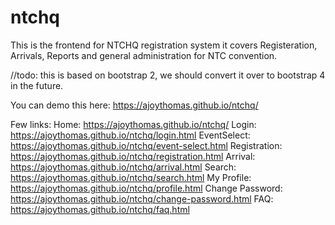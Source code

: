 # ntchq
This is the frontend for NTCHQ registration system
it covers Registeration, Arrivals, Reports and general administration for NTC convention. 

//todo: this is based on bootstrap 2, we should convert it over to bootstrap 4 in the future. 

You can demo this here: 
https://ajoythomas.github.io/ntchq/ 


Few links: 
Home: https://ajoythomas.github.io/ntchq/ 
Login: https://ajoythomas.github.io/ntchq/login.html
EventSelect: https://ajoythomas.github.io/ntchq/event-select.html
Registration: https://ajoythomas.github.io/ntchq/registration.html
Arrival: https://ajoythomas.github.io/ntchq/arrival.html
Search: https://ajoythomas.github.io/ntchq/search.html
My Profile: https://ajoythomas.github.io/ntchq/profile.html
Change Password: https://ajoythomas.github.io/ntchq/change-password.html
FAQ: https://ajoythomas.github.io/ntchq/faq.html
